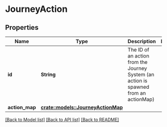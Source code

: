 # JourneyAction

## Properties

Name | Type | Description | Notes
------------ | ------------- | ------------- | -------------
**id** | **String** | The ID of an action from the Journey System (an action is spawned from an actionMap) | 
**action_map** | [**crate::models::JourneyActionMap**](JourneyActionMap.md) |  | 

[[Back to Model list]](../README.md#documentation-for-models) [[Back to API list]](../README.md#documentation-for-api-endpoints) [[Back to README]](../README.md)


